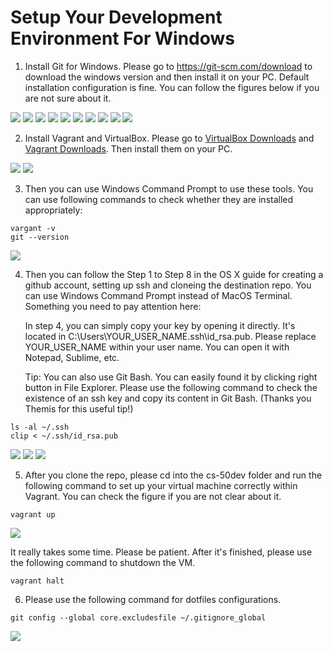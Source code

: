 # Setup Your Development Environment For Windows

1. Install Git for Windows. Please go to https://git-scm.com/download to download the windows version and then install it on your PC. Default installation configuration is fine. You can follow the figures below if you are not sure about it.

<img src="./media/windows-git-1.png">

<img src="./media/windows-git-2.png">

<img src="./media/windows-git-3.png">

<img src="./media/windows-git-4.png">

<img src="./media/windows-git-5.png">

<img src="./media/windows-git-6.png">

<img src="./media/windows-git-7.png">

<img src="./media/windows-git-8.png">

<img src="./media/windows-git-9.png">

<img src="./media/windows-git-10.png">

2. Install Vagrant and VirtualBox. Please go to [VirtualBox Downloads](https://www.virtualbox.org/wiki/Downloads) and [Vagrant Downloads](https://www.vagrantup.com/downloads.html). Then install them on your PC.

<img src="./media/windows-virtualbox.png">

<img src="./media/windows-vagrant.png">

3. Then you can use Windows Command Prompt to use these tools. You can use following commands to check whether they are installed appropriately:
	
```
vargant -v
git --version

```

<img src="./media/windows-setup-check.png">

4. Then you can follow the Step 1 to Step 8 in the OS X guide for creating a github account, setting up ssh and cloneing the destination repo. You can use Windows Command Prompt instead of MacOS Terminal. Something you need to pay attention here:


	In step 4, you can simply copy your key by opening it directly. It's located in C:\Users\YOUR_USER_NAME\.ssh\id_rsa.pub. Please replace YOUR_USER_NAME within your user name. You can open it with Notepad, Sublime, etc.

	Tip: You can also use Git Bash. You can easily found it by clicking right button in File Explorer. Please use the following command to check the existence of an ssh key and copy its content in Git Bash. (Thanks you Themis for this useful tip!)

```
ls -al ~/.ssh
clip < ~/.ssh/id_rsa.pub
```


<img src="./media/windows-git-clone.png">

<img src="./media/windows-ssh-generate.png">

<img src="./media/windows-ssh-location.png">

5. After you clone the repo, please cd into the cs-50dev folder and run the following command to set up your virtual machine correctly within Vagrant. You can check the figure if you are not clear about it.

```
vagrant up
```

<img src="./media/windows-vagrant-up.png">

It really takes some time. Please be patient. After it's finished, please use the following command to shutdown the VM.

```
vagrant halt
```
6. Please use the following command for dotfiles configurations.

```
git config --global core.excludesfile ~/.gitignore_global
```

<img src="./media/windows-dotfiles.png">